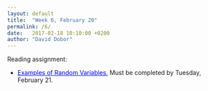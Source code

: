 ```yaml
---
layout: default
title:  "Week 6, February 20"
permalink: /6/
date:   2017-02-18 10:10:00 +0200
author: "David Dobor"
---
```


Reading assignment:
<ul>
  <li><a href="6/DiscrRVexamples.pdf" style="color: blue">Examples of Random Variables.</a>  Must be completed by Tuesday, February 21. </li>
</ul>